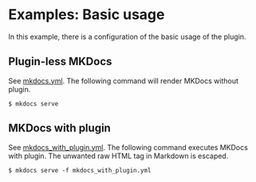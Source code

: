 # Examples: Basic usage

In this example, there is a configuration of the basic usage of the plugin.

## Plugin-less MKDocs

See [mkdocs.yml](mkdocs.yml). The following command will render MKDocs without plugin.

```console
$ mkdocs serve
```

## MKDocs with plugin

See [mkdocs\_with\_plugin.yml](mkdocs_with_plugin.yml). The following command executes MKDocs with plugin. The unwanted raw HTML tag in Markdown is escaped.

```console
$ mkdocs serve -f mkdocs_with_plugin.yml
```
